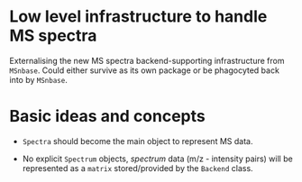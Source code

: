 # Low level infrastructure to handle MS spectra

Externalising the new MS spectra backend-supporting infrastructure
from `MSnbase`. Could either survive as its own package or be
phagocyted back into by `MSnbase`.

# Basic ideas and concepts

- `Spectra` should become the main object to represent MS data.

- No explicit `Spectrum` objects, *spectrum* data (m/z - intensity
  pairs) will be represented as a `matrix` stored/provided by the
  `Backend` class.
